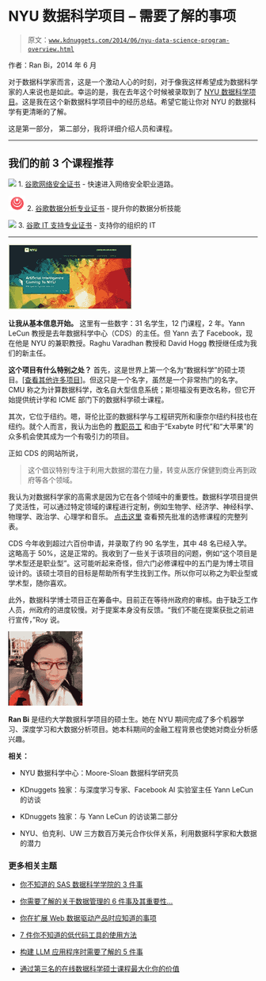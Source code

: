 # NYU 数据科学项目 – 需要了解的事项

> 原文：[`www.kdnuggets.com/2014/06/nyu-data-science-program-overview.html`](https://www.kdnuggets.com/2014/06/nyu-data-science-program-overview.html)

作者：Ran Bi，2014 年 6 月

对于数据科学家而言，这是一个激动人心的时刻，对于像我这样希望成为数据科学家的人来说也是如此。幸运的是，我在去年这个时候被录取到了 [NYU 数据科学项目](http://cds.nyu.edu)。这是我在这个新数据科学项目中的经历总结。希望它能让你对 NYU 的数据科学有更清晰的了解。

这是第一部分， 第二部分，我将详细介绍人员和课程。

* * *

## 我们的前 3 个课程推荐

![](img/0244c01ba9267c002ef39d4907e0b8fb.png) 1\. [谷歌网络安全证书](https://www.kdnuggets.com/google-cybersecurity) - 快速进入网络安全职业道路。

![](img/e225c49c3c91745821c8c0368bf04711.png) 2\. [谷歌数据分析专业证书](https://www.kdnuggets.com/google-data-analytics) - 提升你的数据分析技能

![](img/0244c01ba9267c002ef39d4907e0b8fb.png) 3\. [谷歌 IT 支持专业证书](https://www.kdnuggets.com/google-itsupport) - 支持你的组织的 IT

* * *

![NYU 数据科学项目](img/78ed812b8f013860902ff2f42708dce3.png)

**让我从基本信息开始。** 这里有一些数字：31 名学生，12 门课程，2 年。Yann LeCun 教授是去年数据科学中心（CDS）的主任。但 Yann 去了 Facebook，现在他是 NYU 的兼职教授。Raghu Varadhan 教授和 David Hogg 教授继任成为我们的新主任。

**这个项目有什么特别之处？** 首先，这是世界上第一个名为“数据科学”的硕士项目。[[查看其他许多项目]](/education/usa-canada.html)。但这只是一个名字，虽然是一个非常热门的名字。CMU 称之为计算数据科学，改名自大型信息系统；斯坦福没有更改名称，但它开始提供统计学和 ICME 部门下的数据科学硕士课程。

其次，它位于纽约。嗯，哥伦比亚的数据科学与工程研究所和康奈尔纽约科技也在纽约。就个人而言，我认为出色的 [教职员工](http://cds.nyu.edu/people/) 和由于“Exabyte 时代”和“大苹果”的众多机会使其成为一个有吸引力的项目。

正如 CDS 的网站所说，

> 这个倡议特别专注于利用大数据的潜在力量，转变从医疗保健到商业再到政府等各个领域。

我认为对数据科学家的高需求是因为它在各个领域中的重要性。数据科学项目提供了灵活性，可以通过特定领域的课程进行定制，例如生物学、经济学、神经科学、物理学、政治学、心理学和音乐。 [点击这里](http://cds.nyu.edu/academics/pre-approved-elective-courses/) 查看预先批准的选修课程的完整列表。

CDS 今年收到超过六百份申请，并录取了约 90 名学生，其中 48 名已经入学。这略高于 50%，这是正常的。我收到了一些关于该项目的问题，例如“这个项目是学术型还是职业型”。这可能听起来奇怪，但六门必修课程中的五门是为博士项目设计的。该硕士项目的目标是帮助所有学生找到工作。所以你可以称之为职业型或学术型，随你喜欢。

此外，数据科学博士项目正在筹备中。目前正在等待州政府的审核。由于缺乏工作人员，州政府的进度较慢。对于提案本身没有反馈。“我们不能在提案获批之前进行宣传，”Roy 说。

![Ran Bi](img/9ed3515a9880a5fad72f74278778cc7f.png)

**Ran Bi** 是纽约大学数据科学项目的硕士生。她在 NYU 期间完成了多个机器学习、深度学习和大数据分析项目。她本科期间的金融工程背景也使她对商业分析感兴趣。

**相关：**

+   NYU 数据科学中心：Moore-Sloan 数据科学研究员

+   KDnuggets 独家：与深度学习专家、Facebook AI 实验室主任 Yann LeCun 的访谈

+   KDnuggets 独家：与 Yann LeCun 的访谈第二部分

+   NYU、伯克利、UW 三方数百万美元合作伙伴关系，利用数据科学家和大数据的潜力

### 更多相关主题

+   [你不知道的 SAS 数据科学学院的 3 件事](https://www.kdnuggets.com/2022/07/sas-3-things-didnt-know-sas-academy-data-science.html)

+   [你需要了解的关于数据管理的 6 件事及其重要性…](https://www.kdnuggets.com/2022/05/6-things-need-know-data-management-matters-computer-vision.html)

+   [你在扩展 Web 数据驱动产品时应知道的事项](https://www.kdnuggets.com/2023/08/things-know-scaling-web-datadriven-product.html)

+   [7 件你不知道的低代码工具的使用方法](https://www.kdnuggets.com/2022/09/7-things-didnt-know-could-low-code-tool.html)

+   [构建 LLM 应用程序时需要了解的 5 件事](https://www.kdnuggets.com/2023/08/5-things-need-know-building-llm-applications.html)

+   [通过第三名的在线数据科学硕士课程最大化你的价值](https://www.kdnuggets.com/2023/05/bay-path-maximize-value-online-masters-data-science.html)
